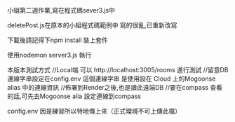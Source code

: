 小組第二週作業,寫在程式碼sever3.js中

deletePost.js在原本的小組程式碼範例中 寫的很亂,已重新改寫

下載後請記得下npm install 裝上套件

使用nodemon server3.js 執行

本版本測試方式
//Local端 可以 http://localhost:3005/rooms 進行測試
//留意DB連線字串設定在config.env  這個連線字串 是使用設在 Cloud 上的Mogoonse alias 中的連線資訊
//佈署到Render之後,也是讀此遠端DB
//要在compass 查看的話,可先去Mogoonse alia 設定連線到compass

config.env 因是練習所以特地傳上來（正式環境不可上傳此檔）
